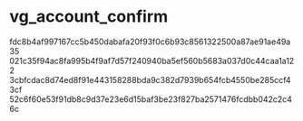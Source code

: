# vg_account_confirm

fdc8b4af997167cc5b450dabafa20f93f0c6b93c8561322500a87ae91ae49a35
021c35f94ac8fa995b4f9af7d57f240940ba5ef560b5683a037d0c44caa1a122
3cbfcdac8d74ed8f91e443158288bda9c382d7939b654fcb4550be285ccf43cf
52c6f60e53f91db8c9d37e23e6d15baf3be23f827ba2571476fcdbb042c2c46c
